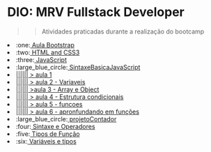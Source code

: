 # DIO: MRV Fullstack Developer

>> Atividades praticadas durante a realização do bootcamp


<li>:one:<a href = "https://github.com/DiegoPereira12/mrv_bootcamp/tree/main/Aula%20Bootstrap"> Aula Bootstrap </a></li>
<li>:two:<a href = "https://github.com/DiegoPereira12/mrv_bootcamp/tree/main/HTML%20and%20CSS3"> HTML and CSS3 </a></li>
<li>:three:<a href = "https://github.com/DiegoPereira12/mrv_bootcamp/tree/main/JavaScript"> JavaScript </a></li>

<li>:large_blue_circle:<a href = "https://github.com/DiegoPereira12/mrv_bootcamp/tree/main/JavaScript/SintaxeBasicaJavaScript"> SintaxeBasicaJavaScript </a></li>
<li><a href = "https://github.com/DiegoPereira12/mrv_bootcamp/tree/main/JavaScript/SintaxeBasicaJavaScript/aula%201"> |||||| > aula 1 </a></li>
<li><a href = "https://github.com/DiegoPereira12/mrv_bootcamp/tree/main/JavaScript/SintaxeBasicaJavaScript/aula%202%20-%20Variaveis"> |||||| > aula 2 - Variaveis </a></li>
<li><a href = "https://github.com/DiegoPereira12/mrv_bootcamp/tree/main/JavaScript/SintaxeBasicaJavaScript/aula%203%20-%20Array%20e%20Object"> |||||| >aula 3 - Array e Object</a></li>
<li><a href = "https://github.com/DiegoPereira12/mrv_bootcamp/tree/main/JavaScript/SintaxeBasicaJavaScript/aula%204%20-%20Estrutura%20condicionais"> |||||| > aula 4 - Estrutura condicionais </a></li>
<li><a href = "https://github.com/DiegoPereira12/mrv_bootcamp/tree/main/JavaScript/SintaxeBasicaJavaScript/aula%205%20-%20funcoes"> |||||| > aula 5 - funcoes </a></li>
<li><a href = "https://github.com/DiegoPereira12/mrv_bootcamp/tree/main/JavaScript/SintaxeBasicaJavaScript/aula%206%20-%20apronfundando%20em%20fun%C3%A7%C3%B5es"> |||||| > aula 6 - apronfundando em funções </a></li>

<li>:large_blue_circle:<a href = "https://github.com/DiegoPereira12/mrv_bootcamp/tree/main/JavaScript/projetoContador"> projetoContador </a></li>
  
<li>:four:<a href = "https://github.com/DiegoPereira12/mrv_bootcamp/tree/main/Sintaxe%20e%20Operadores"> Sintaxe e Operadores</a></li>
<li>:five:<a href = "https://github.com/DiegoPereira12/mrv_bootcamp/tree/main/Tipos%20de%20Fun%C3%A7%C3%A3o"> Tipos de Função </a></li>
<li>:six:<a href = "https://github.com/DiegoPereira12/mrv_bootcamp/tree/main/Vari%C3%A1veis%20e%20tipos"> Variáveis e tipos </a></li>


